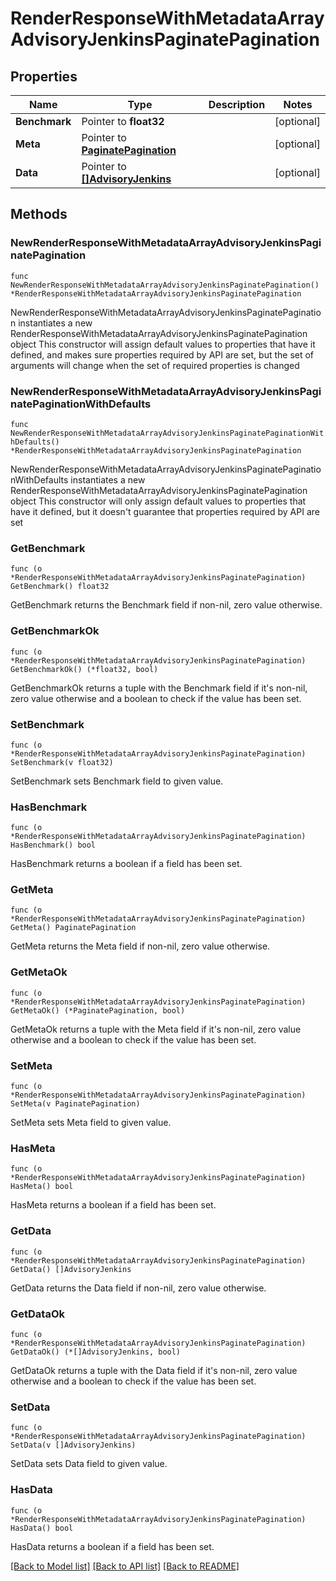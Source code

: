 # RenderResponseWithMetadataArrayAdvisoryJenkinsPaginatePagination

## Properties

Name | Type | Description | Notes
------------ | ------------- | ------------- | -------------
**Benchmark** | Pointer to **float32** |  | [optional] 
**Meta** | Pointer to [**PaginatePagination**](PaginatePagination.md) |  | [optional] 
**Data** | Pointer to [**[]AdvisoryJenkins**](AdvisoryJenkins.md) |  | [optional] 

## Methods

### NewRenderResponseWithMetadataArrayAdvisoryJenkinsPaginatePagination

`func NewRenderResponseWithMetadataArrayAdvisoryJenkinsPaginatePagination() *RenderResponseWithMetadataArrayAdvisoryJenkinsPaginatePagination`

NewRenderResponseWithMetadataArrayAdvisoryJenkinsPaginatePagination instantiates a new RenderResponseWithMetadataArrayAdvisoryJenkinsPaginatePagination object
This constructor will assign default values to properties that have it defined,
and makes sure properties required by API are set, but the set of arguments
will change when the set of required properties is changed

### NewRenderResponseWithMetadataArrayAdvisoryJenkinsPaginatePaginationWithDefaults

`func NewRenderResponseWithMetadataArrayAdvisoryJenkinsPaginatePaginationWithDefaults() *RenderResponseWithMetadataArrayAdvisoryJenkinsPaginatePagination`

NewRenderResponseWithMetadataArrayAdvisoryJenkinsPaginatePaginationWithDefaults instantiates a new RenderResponseWithMetadataArrayAdvisoryJenkinsPaginatePagination object
This constructor will only assign default values to properties that have it defined,
but it doesn't guarantee that properties required by API are set

### GetBenchmark

`func (o *RenderResponseWithMetadataArrayAdvisoryJenkinsPaginatePagination) GetBenchmark() float32`

GetBenchmark returns the Benchmark field if non-nil, zero value otherwise.

### GetBenchmarkOk

`func (o *RenderResponseWithMetadataArrayAdvisoryJenkinsPaginatePagination) GetBenchmarkOk() (*float32, bool)`

GetBenchmarkOk returns a tuple with the Benchmark field if it's non-nil, zero value otherwise
and a boolean to check if the value has been set.

### SetBenchmark

`func (o *RenderResponseWithMetadataArrayAdvisoryJenkinsPaginatePagination) SetBenchmark(v float32)`

SetBenchmark sets Benchmark field to given value.

### HasBenchmark

`func (o *RenderResponseWithMetadataArrayAdvisoryJenkinsPaginatePagination) HasBenchmark() bool`

HasBenchmark returns a boolean if a field has been set.

### GetMeta

`func (o *RenderResponseWithMetadataArrayAdvisoryJenkinsPaginatePagination) GetMeta() PaginatePagination`

GetMeta returns the Meta field if non-nil, zero value otherwise.

### GetMetaOk

`func (o *RenderResponseWithMetadataArrayAdvisoryJenkinsPaginatePagination) GetMetaOk() (*PaginatePagination, bool)`

GetMetaOk returns a tuple with the Meta field if it's non-nil, zero value otherwise
and a boolean to check if the value has been set.

### SetMeta

`func (o *RenderResponseWithMetadataArrayAdvisoryJenkinsPaginatePagination) SetMeta(v PaginatePagination)`

SetMeta sets Meta field to given value.

### HasMeta

`func (o *RenderResponseWithMetadataArrayAdvisoryJenkinsPaginatePagination) HasMeta() bool`

HasMeta returns a boolean if a field has been set.

### GetData

`func (o *RenderResponseWithMetadataArrayAdvisoryJenkinsPaginatePagination) GetData() []AdvisoryJenkins`

GetData returns the Data field if non-nil, zero value otherwise.

### GetDataOk

`func (o *RenderResponseWithMetadataArrayAdvisoryJenkinsPaginatePagination) GetDataOk() (*[]AdvisoryJenkins, bool)`

GetDataOk returns a tuple with the Data field if it's non-nil, zero value otherwise
and a boolean to check if the value has been set.

### SetData

`func (o *RenderResponseWithMetadataArrayAdvisoryJenkinsPaginatePagination) SetData(v []AdvisoryJenkins)`

SetData sets Data field to given value.

### HasData

`func (o *RenderResponseWithMetadataArrayAdvisoryJenkinsPaginatePagination) HasData() bool`

HasData returns a boolean if a field has been set.


[[Back to Model list]](../README.md#documentation-for-models) [[Back to API list]](../README.md#documentation-for-api-endpoints) [[Back to README]](../README.md)


